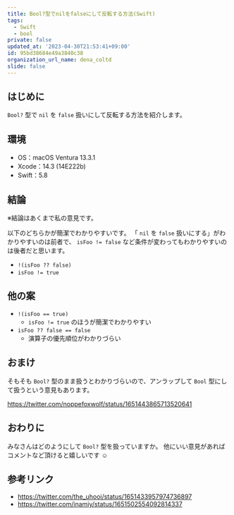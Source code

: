 ```yaml
---
title: Bool?型でnilをfalseにして反転する方法(Swift)
tags:
  - Swift
  - bool
private: false
updated_at: '2023-04-30T21:53:41+09:00'
id: 95bd38684e49a3840c38
organization_url_name: dena_coltd
slide: false
---
```

## はじめに

`Bool?` 型で `nil` を `false` 扱いにして反転する方法を紹介します。

## 環境

- OS：macOS Ventura 13.3.1
- Xcode：14.3 (14E222b)
- Swift：5.8

## 結論

※結論はあくまで私の意見です。

以下のどちらかが簡潔でわかりやすいです。
「 `nil` を `false` 扱いにする」がわかりやすいのは前者で、 `isFoo != false` など条件が変わってもわかりやすいのは後者だと思います。

- `!(isFoo ?? false)`
- `isFoo != true`

## 他の案

- `!(isFoo == true)`
  - `isFoo != true` のほうが簡潔でわかりやすい
- `isFoo ?? false == false`
  - 演算子の優先順位がわかりづらい

## おまけ

そもそも `Bool?` 型のまま扱うとわかりづらいので、アンラップして `Bool` 型にして扱うという意見もあります。

https://twitter.com/noppefoxwolf/status/1651443865713520641

## おわりに

みなさんはどのようにして `Bool?` 型を扱っていますか。
他にいい意見があればコメントなど頂けると嬉しいです :relaxed:

## 参考リンク

- https://twitter.com/the_uhooi/status/1651433957974736897
- https://twitter.com/inamiy/status/1651502554092814337
